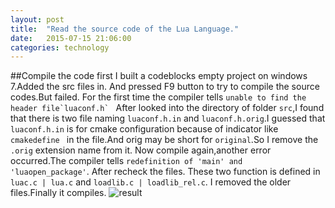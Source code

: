 ```yaml
--- 
layout: post 
title:  "Read the source code of the Lua Language." 
date:   2015-07-15 21:06:00 
categories: technology 
--- 
```


##Compile the code first
  I built a codeblocks empty project on windows 7.Added the src files in.
And pressed F9 button to try to compile the source codes.But failed.
For the first time the compiler tells ```unable to find the header file`luaconf.h` ```
After looked into the directory of folder ```src```,I found that there is two file naming
```luaconf.h.in``` and ```luaconf.h.orig```.I guessed that ```luaconf.h.in``` is for 
cmake configuration because of indicator like ```cmakedefine ``` in the file.And orig may
be short for ```original```.So I remove the ```.orig``` extension name from it.
  Now compile again,another error occurred.The compiler tells ```redefinition of 'main' and 'luaopen_package'```.
  After recheck the files. These two function is defined in ```luac.c | lua.c``` and ```loadlib.c | loadlib_rel.c```.
  I removed the older files.Finally it compiles.
![result]({{site.url}}/assets/lua-source-code/luaFromCompileMingw.png)
